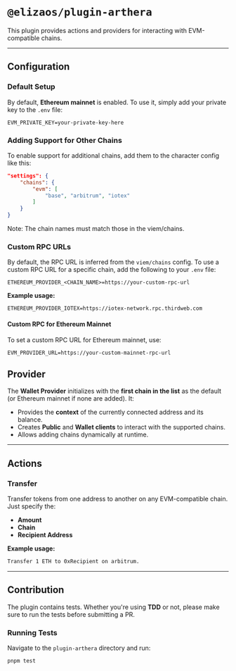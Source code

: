 # `@elizaos/plugin-arthera`

This plugin provides actions and providers for interacting with EVM-compatible chains.

---

## Configuration

### Default Setup

By default, **Ethereum mainnet** is enabled. To use it, simply add your private key to the `.env` file:

```env
EVM_PRIVATE_KEY=your-private-key-here
```

### Adding Support for Other Chains

To enable support for additional chains, add them to the character config like this:

```json
"settings": {
    "chains": {
        "evm": [
            "base", "arbitrum", "iotex"
        ]
    }
}
```

Note: The chain names must match those in the viem/chains.

### Custom RPC URLs

By default, the RPC URL is inferred from the `viem/chains` config. To use a custom RPC URL for a specific chain, add the following to your `.env` file:

```env
ETHEREUM_PROVIDER_<CHAIN_NAME>=https://your-custom-rpc-url
```

**Example usage:**

```env
ETHEREUM_PROVIDER_IOTEX=https://iotex-network.rpc.thirdweb.com
```

#### Custom RPC for Ethereum Mainnet

To set a custom RPC URL for Ethereum mainnet, use:

```env
EVM_PROVIDER_URL=https://your-custom-mainnet-rpc-url
```

## Provider

The **Wallet Provider** initializes with the **first chain in the list** as the default (or Ethereum mainnet if none are added). It:

- Provides the **context** of the currently connected address and its balance.
- Creates **Public** and **Wallet clients** to interact with the supported chains.
- Allows adding chains dynamically at runtime.

---

## Actions

### Transfer

Transfer tokens from one address to another on any EVM-compatible chain. Just specify the:

- **Amount**
- **Chain**
- **Recipient Address**

**Example usage:**

```bash
Transfer 1 ETH to 0xRecipient on arbitrum.
```

---

## Contribution

The plugin contains tests. Whether you're using **TDD** or not, please make sure to run the tests before submitting a PR.

### Running Tests

Navigate to the `plugin-arthera` directory and run:

```bash
pnpm test
```
